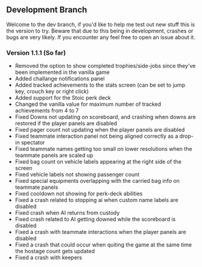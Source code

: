 ## Development Branch
Welcome to the dev branch, if you'd like to help me test out new stuff this is the version to try.
Beware that due to this being in development, crashes or bugs are very likely. If you encounter any feel free to open an issue about it.

### Version 1.1.1 (So far)
- Removed the option to show completed trophies/side-jobs since they've been implemented in the vanilla game
- Added challange notifications panel
- Added tracked achievements to the stats screen (can be set to jump key, crouch key or right click)
- Added support for the Stoic perk deck
- Changed the vanilla value for maximum number of tracked achievements from 4 to 7
- Fixed Downs not updating on scoreboard, and crashing when downs are restored if the player panels are disabled
- Fixed pager count not updating when the player panels are disabled
- Fixed teammate interaction panel not being aligned correctly as a drop-in spectator
- Fixed teammate names getting too small on lower resolutions when the teammate panels are scaled up
- Fixed bag count on vehicle labels appearing at the right side of the screen
- Fixed vehicle labels not showing passenger count
- Fixed special equipments overlapping with the carried bag info on teammate panels
- Fixed cooldown not showing for perk-deck abilities
- Fixed a crash related to stopping ai when custom name labels are disabled
- Fixed crash when AI returns from custody
- Fixed crash related to AI getting downed while the scoreboard is disabled
- Fixed a crash with teammate interactions when the player panels are disabled
- Fixed a crash that could occur when quiting the game at the same time the hostage count gets updated
- Fixed a crash with keepers
